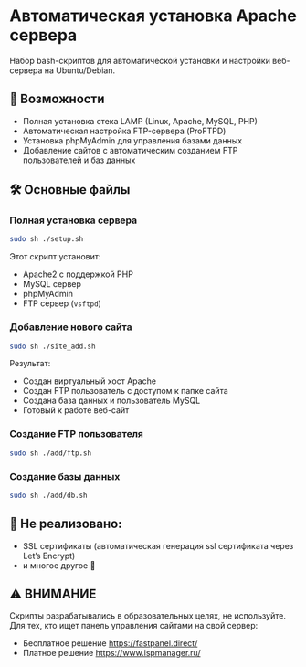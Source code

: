 # Автоматическая установка Apache сервера

Набор bash-скриптов для автоматической установки и настройки веб-сервера на Ubuntu/Debian.

## 🌟 Возможности
- Полная установка стека LAMP (Linux, Apache, MySQL, PHP)
- Автоматическая настройка FTP-сервера (ProFTPD)
- Установка phpMyAdmin для управления базами данных
- Добавление сайтов с автоматическим созданием FTP пользователей и баз данных

## 🛠 Основные файлы

### Полная установка сервера
```bash
sudo sh ./setup.sh
```
Этот скрипт установит:
- Apache2 с поддержкой PHP
- MySQL сервер
- phpMyAdmin
- FTP сервер (```vsftpd```)

### Добавление нового сайта
```bash
sudo sh ./site_add.sh
```
Результат:
- Создан виртуальный хост Apache
- Создан FTP пользователь с доступом к папке сайта
- Создана база данных и пользователь MySQL
- Готовый к работе веб-сайт

### Создание FTP пользователя
```bash
sudo sh ./add/ftp.sh
```

### Создание базы данных
```bash
sudo sh ./add/db.sh
```

## 🐛 Не реализовано:
- SSL сертификаты (автоматическая генерация ssl сертификата через Let’s Encrypt)
- и многое другое 🤣

## ⚠️ ВНИМАНИЕ
Скрипты разрабатывались в образовательных целях, не используйте. 
Для тех, кто ищет панель управления сайтами на свой сервер:
- Бесплатное решение https://fastpanel.direct/
- Платное решение https://www.ispmanager.ru/
